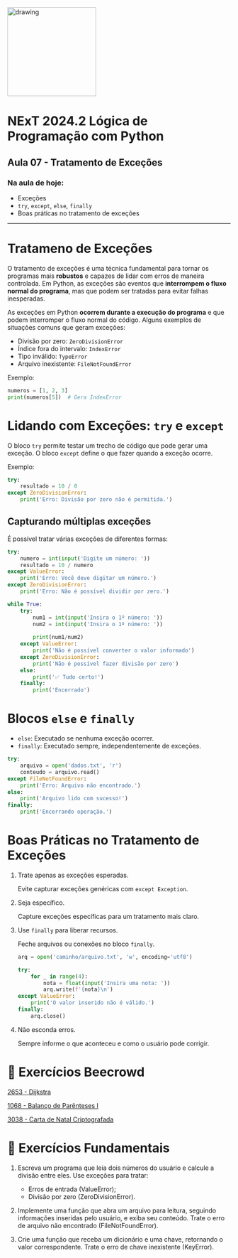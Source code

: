 <img src="https://www.cesar.school/wp-content/uploads/2019/09/marca_cesar_school.png" alt="drawing" width="200"/>

# NExT 2024.2 **Lógica de Programação** com Python
## Aula 07 - Tratamento de Exceções

### Na aula de hoje:
- Exceções
- `try`, `except`, `else`, `finally`
- Boas práticas no tratamento de exceções

------------------

# Tratameno de Exceções


O tratamento de exceções é uma técnica fundamental para tornar os programas mais **robustos** e capazes de lidar com erros de maneira controlada. Em Python, as exceções são eventos que **interrompem o fluxo normal do programa**, mas que podem ser tratadas para evitar falhas inesperadas.

As exceções em Python **ocorrem durante a execução do programa** e que podem interromper o fluxo normal do código. Alguns exemplos de situações comuns que geram exceções:
- Divisão por zero: `ZeroDivisionError`
- Índice fora do intervalo: `IndexError`
- Tipo inválido: `TypeError`
- Arquivo inexistente: `FileNotFoundError`

Exemplo:
```python
numeros = [1, 2, 3]
print(numeros[5])  # Gera IndexError
```

# Lidando com Exceções: `try` e `except`

O bloco `try` permite testar um trecho de código que pode gerar uma exceção. O bloco `except` define o que fazer quando a exceção ocorre.

Exemplo:
```python
try:
    resultado = 10 / 0
except ZeroDivisionError:
    print('Erro: Divisão por zero não é permitida.')
```

## Capturando múltiplas exceções

É possível tratar várias exceções de diferentes formas:

```python
try:
    numero = int(input('Digite um número: '))
    resultado = 10 / numero
except ValueError:
    print('Erro: Você deve digitar um número.')
except ZeroDivisionError:
    print('Erro: Não é possível dividir por zero.')
```

```python
while True:
    try:
        num1 = int(input('Insira o 1º número: '))
        num2 = int(input('Insira o 1º número: '))
        
        print(num1/num2)
	except ValueError:
        print('Não é possível converter o valor informado')
    except ZeroDivisionError:
        print('Não é possível fazer divisão por zero')
	else:
        print('✅ Tudo certo!')
	finally:
        print('Encerrado')
```



# Blocos `else` e `finally`

* `else`: Executado se nenhuma exceção ocorrer.
* `finally`: Executado sempre, independentemente de exceções.

```python
try:
    arquivo = open('dados.txt', 'r')
    conteudo = arquivo.read()
except FileNotFoundError:
	print('Erro: Arquivo não encontrado.')
else:
	print('Arquivo lido com sucesso!')
finally:
    print('Encerrando operação.')
```

# Boas Práticas no Tratamento de Exceções

1. Trate apenas as exceções esperadas.
   
    Evite capturar exceções genéricas com `except Exception`.

2. Seja específico.

    Capture exceções específicas para um tratamento mais claro.

3. Use `finally` para liberar recursos.

    Feche arquivos ou conexões no bloco `finally`.

    ```python
    arq = open('caminho/arquivo.txt', 'w', encoding='utf8')
    
    try:
    	for _ in range(4):
            nota = float(input('Insira uma nota: '))
            arq.write(f'{nota}\n')
    except ValueError:
        print('O valor inserido não é válido.')
    finally:
        arq.close()
    ```

    

4. Não esconda erros.

    Sempre informe o que aconteceu e como o usuário pode corrigir.

# 🐝 Exercícios Beecrowd

[2653 - Dijkstra](https://www.beecrowd.com.br/judge/pt/problems/view/2653)

[1068 - Balanço de Parênteses I](https://judge.beecrowd.com/pt/problems/view/1068)

[3038 - Carta de Natal Criptografada](https://judge.beecrowd.com/pt/problems/view/3038)

# 🧱 Exercícios Fundamentais

1. Escreva um programa que leia dois números do usuário e calcule a divisão entre eles. Use exceções para tratar:
    * Erros de entrada (ValueError);
    * Divisão por zero (ZeroDivisionError).

2. Implemente uma função que abra um arquivo para leitura, seguindo informações inseridas pelo usuário, e exiba seu conteúdo. Trate o erro de arquivo não encontrado (FileNotFoundError).

3. Crie uma função que receba um dicionário e uma chave, retornando o valor correspondente. Trate o erro de chave inexistente (KeyError).
